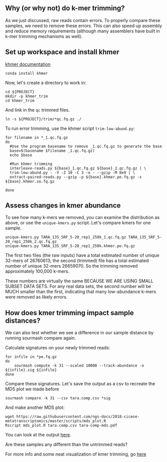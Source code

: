 

## Why (or why not) do k-mer trimming?

As we just discussed, raw reads contain errors. To properly compare these samples,
we need to remove these errors. This can also speed up assembly and reduce memory 
requirements (although many assemblers have built in k-mer trimming mechanisms as well).

## Set up workspace and install khmer 

[khmer documentation](http://khmer.readthedocs.io/en/latest)


```
conda install khmer
```

Now, let's create a directory to work in:
```
cd ${PROJECT}
mkdir -p khmer_trim
cd khmer_trim
```

And link in the `qc` trimmed files.
```
ln -s ${PROJECT}/trim/*qc.fq.gz ./
```

To run error trimming, use the khmer script `trim-low-abund.py`:

```
for filename in *_1.qc.fq.gz
do
  #Use the program basename to remove _1.qc.fq.gz to generate the base
  base=$(basename $filename _1.qc.fq.gz)
  echo $base

  #Run khmer trimming
  interleave-reads.py ${base}_1.qc.fq.gz ${base}_2.qc.fq.gz | \
  trim-low-abund.py - -V -Z 10 -C 3 -o - --gzip -M 8e9 | \
  extract-paired-reads.py --gzip -p ${base}.khmer.pe.fq.gz -s ${base}.khmer.se.fq.gz

done
```

## Assess changes in kmer abundance

To see how many k-mers we removed, you can examine the distribution as above,
or use the `unique-kmers.py` script. Let's compare kmers for one sample.

```
unique-kmers.py TARA_135_SRF_5-20_rep1_250k_1.qc.fq.gz TARA_135_SRF_5-20_rep1_250k_2.qc.fq.gz
unique-kmers.py TARA_135_SRF_5-20_rep1_250k.khmer.pe.fq.gz
```  

The first two files (the raw inputs) have a total estimated number of
unique 32-mers of 26760613; the second (trimmed) file has a total
estimated number of unique 32-mers 26659070.  So the trimming removed
approximately 100,000 k-mers.

These numbers are virtually the same BECAUSE WE ARE USING SMALL SUBSET
DATA SETS. For any real data sets, the second number will be MUCH smaller
than the first, indicating that many low-abundance k-mers were removed as
likely errors.

## How does kmer trimming impact sample distances?

We can also test whether we see a difference in our sample distance by running sourmash 
compare again. 

Calculate signatures on your newly trimmed reads:

```
for infile in *pe.fq.gz
do
    sourmash compute -k 31 --scaled 10000 --track-abundance -o ${infile}.sig ${infile}
done
```

Compare these signatures. Let's save the output as a csv to recreate the MDS plot we made before
```
sourmash compare -k 31 --csv tara.comp.csv *sig 
```

And make another MDS plot:

```
wget https://raw.githubusercontent.com/ngs-docs/2018-cicese-metatranscriptomics/master/scripts/mds_plot.R
Rscript mds_plot.R tara.comp.csv tara-comp-mds.pdf 
```

You can look at the output [here](https://github.com/ngs-docs/2018-cicese-metatranscriptomics/blob/master/docs/files/compare-mds-plot.pdf).

Are these samples any different than the untrimmed reads?





For more info and some neat visualization of kmer trimming, go [here](https://2017-cicese-metagenomics.readthedocs.io/en/latest/kmer_trimming.html)
